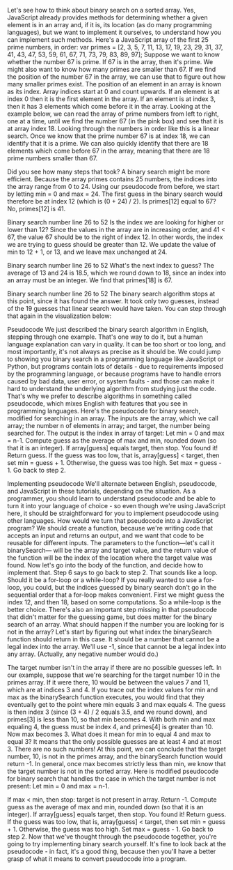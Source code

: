 Let's see how to think about binary search on a sorted array. Yes, JavaScript already provides methods for determining whether a given element is in an array and, if it is, its location (as do many programming languages), but we want to implement it ourselves, to understand how you can implement such methods. Here's a JavaScript array of the first 25 prime numbers, in order:
var primes = [2, 3, 5, 7, 11, 13, 17, 19, 23, 29, 31, 37, 41, 43, 47, 53, 59, 61, 67, 71, 73, 79, 83, 89, 97];
Suppose we want to know whether the number 67 is prime. If 67 is in the array, then it's prime.
We might also want to know how many primes are smaller than 67. If we find the position of the number 67 in the array, we can use that to figure out how many smaller primes exist.
The position of an element in an array is known as its index. Array indices start at 0 and count upwards. If an element is at index 0 then it is the first element in the array. If an element is at index 3, then it has 3 elements which come before it in the array.
Looking at the example below, we can read the array of prime numbers from left to right, one at a time, until we find the number 67 (in the pink box) and see that it is at array index 18. Looking through the numbers in order like this is a linear search.
Once we know that the prime number 67 is at index 18, we can identify that it is a prime. We can also quickly identify that there are 18 elements which come before 67 in the array, meaning that there are 18 prime numbers smaller than 67.

Did you see how many steps that took? A binary search might be more efficient. Because the array primes contains 25 numbers, the indices into the array range from 0 to 24. Using our pseudocode from before, we start by letting min = 0 and max = 24. The first guess in the binary search would therefore be at index 12 (which is (0 + 24) / 2). Is primes[12] equal to 67? No, primes[12] is 41.

Binary search number line 26 to 52
Is the index we are looking for higher or lower than 12? Since the values in the array are in increasing order, and 41 < 67, the value 67 should be to the right of index 12. In other words, the index we are trying to guess should be greater than 12. We update the value of min to 12 + 1, or 13, and we leave max unchanged at 24.

Binary search number line 26 to 52
What's the next index to guess? The average of 13 and 24 is 18.5, which we round down to 18, since an index into an array must be an integer. We find that primes[18] is 67.

Binary search number line 26 to 52
The binary search algorithm stops at this point, since it has found the answer. It took only two guesses, instead of the 19 guesses that linear search would have taken. You can step through that again in the visualization below:

Pseudocode
We just described the binary search algorithm in English, stepping through one example. That's one way to do it, but a human language explanation can vary in quality. It can be too short or too long, and most importantly, it's not always as precise as it should be. We could jump to showing you binary search in a programming language like JavaScript or Python, but programs contain lots of details - due to requirements imposed by the programming language, or because programs have to handle errors caused by bad data, user error, or system faults - and those can make it hard to understand the underlying algorithm from studying just the code. That's why we prefer to describe algorithms in something called pseudocode, which mixes English with features that you see in programming languages.
Here's the pseudocode for binary search, modified for searching in an array. The inputs are the array, which we call array; the number n of elements in array; and target, the number being searched for. The output is the index in array of target:
Let min = 0 and max = n-1.
Compute guess as the average of max and min, rounded down (so that it is an integer).
If array[guess] equals target, then stop. You found it! Return guess.
If the guess was too low, that is, array[guess] < target, then set min = guess + 1.
Otherwise, the guess was too high. Set max = guess - 1.
Go back to step 2.

Implementing pseudocode
We'll alternate between English, pseudocode, and JavaScript in these tutorials, depending on the situation. As a programmer, you should learn to understand pseudocode and be able to turn it into your language of choice - so even though we're using JavaScript here, it should be straightforward for you to implement pseudocode using other languages.
How would we turn that pseudocode into a JavaScript program? We should create a function, because we're writing code that accepts an input and returns an output, and we want that code to be reusable for different inputs. The parameters to the function—let's call it binarySearch— will be the array and target value, and the return value of the function will be the index of the location where the target value was found.
Now let's go into the body of the function, and decide how to implement that. Step 6 says to go back to step 2. That sounds like a loop. Should it be a for-loop or a while-loop? If you really wanted to use a for-loop, you could, but the indices guessed by binary search don't go in the sequential order that a for-loop makes convenient. First we might guess the index 12, and then 18, based on some computations. So a while-loop is the better choice.
There's also an important step missing in that pseudocode that didn't matter for the guessing game, but does matter for the binary search of an array. What should happen if the number you are looking for is not in the array? Let's start by figuring out what index the binarySearch function should return in this case. It should be a number that cannot be a legal index into the array. We'll use -1, since that cannot be a legal index into any array. (Actually, any negative number would do.)

The target number isn't in the array if there are no possible guesses left. In our example, suppose that we're searching for the target number 10 in the primes array. If it were there, 10 would be between the values 7 and 11, which are at indices 3 and 4. If you trace out the index values for min and max as the binarySearch function executes, you would find that they eventually get to the point where min equals 3 and max equals 4. The guess is then index 3 (since (3 + 4) / 2 equals 3.5, and we round down), and primes[3] is less than 10, so that min becomes 4. With both min and max equaling 4, the guess must be index 4, and primes[4] is greater than 10. Now max becomes 3. What does it mean for min to equal 4 and max to equal 3? It means that the only possible guesses are at least 4 and at most 3. There are no such numbers! At this point, we can conclude that the target number, 10, is not in the primes array, and the binarySearch function would return -1. In general, once max becomes strictly less than min, we know that the target number is not in the sorted array. Here is modified pseudocode for binary search that handles the case in which the target number is not present:
Let min = 0 and max = n-1.

If max < min, then stop: target is not present in array. Return -1.
Compute guess as the average of max and min, rounded down (so that it is an integer).
If array[guess] equals target, then stop. You found it! Return guess.
If the guess was too low, that is, array[guess] < target, then set min = guess + 1.
Otherwise, the guess was too high. Set max = guess - 1.
Go back to step 2.
Now that we've thought through the pseudocode together, you're going to try implementing binary search yourself. It's fine to look back at the pseudocode - in fact, it's a good thing, because then you'll have a better grasp of what it means to convert pseudocode into a program.
